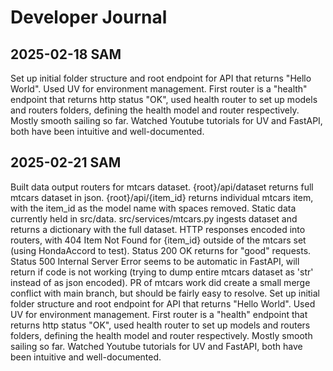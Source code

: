 # Developer Journal 

## 2025-02-18 SAM
Set up initial folder structure and root endpoint for API that returns "Hello World". Used UV for environment management. First router is a "health" endpoint that returns http status "OK", used health router to set up models and routers folders, defining the health model and router respectively. Mostly smooth sailing so far. Watched Youtube tutorials for UV and FastAPI, both have been intuitive and well-documented.

## 2025-02-21 SAM
Built data output routers for mtcars dataset. {root}/api/dataset returns full mtcars dataset in json. {root}/api/{item_id} returns individual mtcars item, with the item_id as the model name with spaces removed. Static data currently held in src/data. src/services/mtcars.py ingests dataset and returns a dictionary with the full dataset. HTTP responses encoded into routers, with 404 Item Not Found for {item_id} outside of the mtcars set (using HondaAccord to test). Status 200 OK returns for "good" requests. Status 500 Internal Server Error seems to be automatic in FastAPI, will return if code is not working (trying to dump entire mtcars dataset as 'str' instead of as json encoded). PR of mtcars work did create a small merge conflict with main branch, but should be fairly easy to resolve. 
Set up initial folder structure and root endpoint for API that returns "Hello World". Used UV for environment management. First router is a "health" endpoint that returns http status "OK", used health router to set up models and routers folders, defining the health model and router respectively. Mostly smooth sailing so far. Watched Youtube tutorials for UV and FastAPI, both have been intuitive and well-documented.

